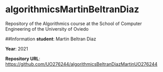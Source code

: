 # algorithmicsMartinBeltranDiaz
Repository of the Algorithmics course at the School of Computer Engineering of the University of Oviedo

##Information
**student**: Martin Beltran Diaz

**Year**: 2021

**Repository URL**: https://github.com/UO276244/algorithmicsBeltranDiazMartinUO276244

